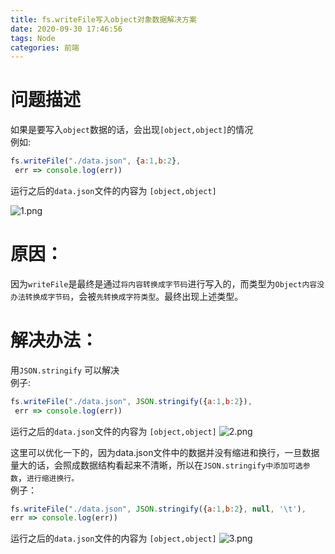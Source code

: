 ```yaml
---
title: fs.writeFile写入object对象数据解决方案
date: 2020-09-30 17:46:56
tags: Node
categories: 前端
---
```



# 问题描述
如果是要写入`object`数据的话，会出现`[object,object]`的情况  
例如:
```js
fs.writeFile("./data.json", {a:1,b:2}, 
 err => console.log(err))
```
运行之后的`data.json`文件的内容为 `[object,object]`
<!-- more -->
![1.png](/fs.writeFile写入object对象数据解决方案/1.png)

# 原因：
因为`writeFile`是最终是通过`将内容转换成字节码`进行写入的，而类型为`Object内容没办法转换成字节码`，会被`先转换成字符类型`。最终出现上述类型。

# 解决办法：
用`JSON.stringify` 可以解决  
例子:
```js
fs.writeFile("./data.json", JSON.stringify({a:1,b:2}), 
 err => console.log(err))
```
运行之后的`data.json`文件的内容为 `[object,object]`
![2.png](/fs.writeFile写入object对象数据解决方案/2.png)

这里可以优化一下的，因为data.json文件中的数据并没有缩进和换行，一旦数据量大的话，会照成数据结构看起来不清晰，所以在`JSON.stringify中添加可选参数`，`进行缩进换行。`   
例子：
```js
fs.writeFile("./data.json", JSON.stringify({a:1,b:2}, null, '\t'), 
err => console.log(err))
```
运行之后的`data.json`文件的内容为 `[object,object]`
![3.png](/fs.writeFile写入object对象数据解决方案/3.png)